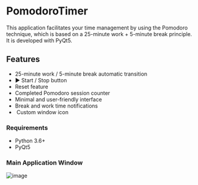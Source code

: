 # PomodoroTimer
This application facilitates your time management by using the Pomodoro technique, which is based on a 25-minute work + 5-minute break principle. It is developed with PyQt5.

##  Features

-  25-minute work / 5-minute break automatic transition
- ▶️ Start / Stop button
-  Reset feature
-  Completed Pomodoro session counter
-  Minimal and user-friendly interface
-  Break and work time notifications
- ️ Custom window icon

### Requirements

- Python 3.6+
- PyQt5

### Main Application Window
![image](https://github.com/user-attachments/assets/0451ea07-0759-4b4e-9b9e-f47ae07c885a)
